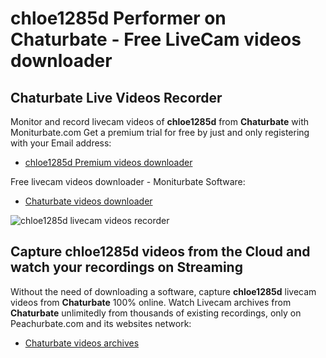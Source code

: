 # chloe1285d Performer on Chaturbate - Free LiveCam videos downloader

## Chaturbate Live Videos Recorder

Monitor and record livecam videos of **chloe1285d** from **Chaturbate** with Moniturbate.com
Get a premium trial for free by just and only registering with your Email address:
* [chloe1285d Premium videos downloader](https://moniturbate.com/request-demo-licence-key.html)

Free livecam videos downloader - Moniturbate Software:
* [Chaturbate videos downloader](https://moniturbate.com/moniturbate-download-software.html)

![chloe1285d livecam videos recorder](https://peachurnet.com/templates/moniturbate-software.png)


## Capture chloe1285d videos from the Cloud and watch your recordings on Streaming

Without the need of downloading a software, capture **chloe1285d** livecam videos from **Chaturbate** 100% online.
Watch Livecam archives from **Chaturbate** unlimitedly from thousands of existing recordings, only on Peachurbate.com and its websites network:
* [Chaturbate videos archives](https://peachurnet.com/)